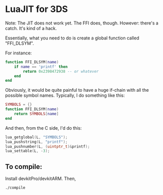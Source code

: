 # LuaJIT for 3DS

Note: The JIT does not work yet. The FFI does, though. However: there's a catch. It's kind of a hack.

Essentially, what you need to do is create a global function called "FFI\_DLSYM".

For instance:

```lua
function FFI_DLSYM(name)
    if name == 'printf' then
        return 0x2398472938 -- or whatever
    end
end
```

Obviously, it would be quite painful to have a huge if-chain with all the possible symbol names. Typically, I do something like this:

```lua
SYMBOLS = {}
function FFI_DLSYM(name)
    return SYMBOLS[name]
end
```

And then, from the C side, I'd do this:

```c
lua_getglobal(L, "SYMBOLS");
lua_pushstring(L, "printf");
lua_pushnumber(L, (uintptr_t)&printf);
lua_settable(L, -3);
```

## To compile:

Install devkitPro/devkitARM. Then,

```
./compile
```
